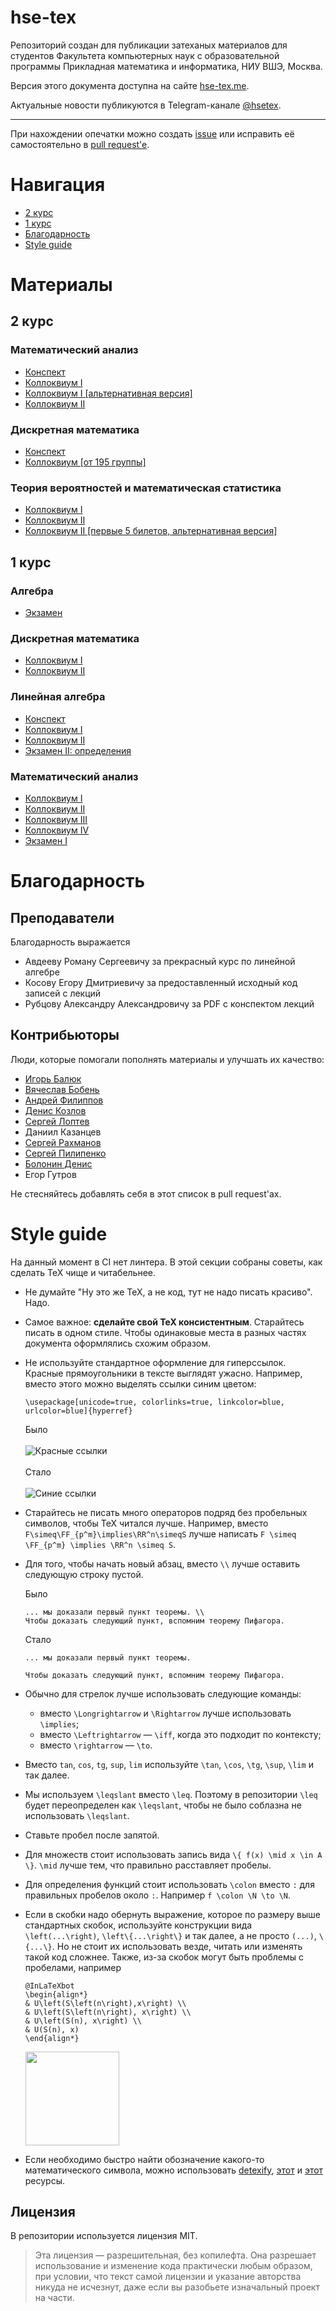 # hse-tex
Репозиторий создан для публикации затеханых материалов для студентов Факультета компьютерных наук с образовательной программы Прикладная математика и информатика, НИУ ВШЭ, Москва.

Версия этого документа доступна на сайте [hse-tex.me](https://hse-tex.me/).

Актуальные новости публикуются в Telegram-канале [@hsetex](https://t.me/hsetex).

---

При нахождении опечатки можно создать [issue](https://docs.github.com/en/enterprise/2.15/user/articles/creating-an-issue) или исправить её самостоятельно в [pull request'e](https://docs.github.com/en/github/collaborating-with-issues-and-pull-requests/creating-a-pull-request).

# Навигация

- [2 курс](#2-курс)
- [1 курс](#1-курс)
- [Благодарность](#благодарность)
- [Style guide](#style-guide)

# Материалы

## 2 курс

### Математический анализ

- [Конспект](https://hse-tex.me/course-2/mathematical-analysis.pdf)
- [Коллоквиум I](https://hse-tex.me/course-2/mathematical-analysis-colloquium-1.pdf)
- [Коллоквиум I [альтернативная версия]](https://docs.google.com/viewer?url=https://raw.githubusercontent.com/DKozl50/Matan2-tex/master/Colloquiums/colloq1.pdf)
- [Коллоквиум II](https://hse-tex.me/course-2/mathematical-analysis-colloquium-2.pdf)

### Дискретная математика

- [Конспект](https://hse-tex.me/course-2/discrete-math-02-lecture-notes.pdf)
- [Коллоквиум [от 195 группы]](https://docs.google.com/viewer?url=https://raw.githubusercontent.com/DKozl50/Matan2-tex/master/Colloquiums/dm.pdf)

### Теория вероятностей и математическая статистика

- [Коллоквиум I](https://hse-tex.me/course-2/probability-theory-colloquium-1.pdf)
- [Коллоквиум II](https://hse-tex.me/course-2/probability-theory-colloquium-2.pdf)
- [Коллоквиум II [первые 5 билетов, альтернативная версия]](https://hse-tex.me/course-2/probability-theory-colloquium-2-alternative.pdf)

## 1 курс

### Алгебра

- [Экзамен](https://hse-tex.me/course-1/algebra-exam.pdf)

### Дискретная математика

- [Коллоквиум I](https://hse-tex.me/course-1/discrete-mathematics-colloquium-1.pdf)
- [Коллоквиум II](https://hse-tex.me/course-1/discrete-mathematics-colloquium-2.pdf)

### Линейная алгебра

- [Конспект](https://hse-tex.me/course-1/linear-algebra.pdf)
- [Коллоквиум I](https://hse-tex.me/course-1/linear-algebra-colloquium-1.pdf)
- [Коллоквиум II](https://hse-tex.me/course-1/linear-algebra-colloquium-2.pdf)
- [Экзамен II: определения](https://hse-tex.me/course-1/linear-algebra-exam-definitions-2.pdf)

### Математический анализ

- [Коллоквиум I](https://hse-tex.me/course-1/mathematical-analysis-colloquium-1.pdf)
- [Коллоквиум II](https://hse-tex.me/course-1/mathematical-analysis-colloquium-2.pdf)
- [Коллоквиум III](https://hse-tex.me/course-1/mathematical-analysis-colloquium-3.pdf)
- [Коллоквиум IV](https://hse-tex.me/course-1/mathematical-analysis-colloquium-4.pdf)
- [Экзамен I](https://hse-tex.me/course-1/mathematical-analysis-exam-1.pdf)


# Благодарность

## Преподаватели

Благодарность выражается

- Авдееву Роману Сергеевичу за прекрасный курс по линейной алгебре
- Косову Егору Дмитриевичу за предоставленный исходный код записей с лекций
- Рубцову Александру Александровичу за PDF с конспектом лекций

## Контрибьюторы

Люди, которые помогали пополнять материалы и улучшать их качество:

- [Игорь Балюк](https://github.com/lodthe)
- [Вячеслав Бобень](https://github.com/darkkeks)
- [Андрей Филиппов](https://github.com/AIWMUS)
- [Денис Козлов](https://github.com/DKozl50)
- [Сергей Лоптев](https://github.com/beastSL)
- Даниил Казанцев
- [Сергей Рахманов](https://github.com/shoraii)
- [Сергей Пилипенко](https://github.com/territhing)
- [Болонин Денис](https://github.com/BoloniniD)
- Егор Гутров


Не стесняйтесь добавлять себя в этот список в pull request'ах.

# Style guide

На данный момент в CI нет линтера. В этой секции собраны советы, как сделать TeX чище и читабельнее.

- Не думайте "Ну это же TeX, а не код, тут не надо писать красиво". Надо.

- Самое важное: **сделайте свой TeX консистентным**. Старайтесь писать в одном стиле. Чтобы одинаковые места в разных частях документа оформлялись схожим образом.

- Не используйте стандартное оформление для гиперссылок. Красные прямоугольники в тексте выглядят ужасно. Например, вместо этого можно выделять ссылки синим цветом:
    ```
    \usepackage[unicode=true, colorlinks=true, linkcolor=blue, urlcolor=blue]{hyperref}
    ```

    Было
    <br/><br/>
    ![Красные ссылки](https://i.imgur.com/nVDsk2t.png)
    <br/><br/>
    Стало
    <br/><br/>
    ![Синие ссылки](https://i.imgur.com/hcgLZiC.png)

- Старайтесь не писать много операторов подряд без пробельных символов, чтобы TeX читался лучше.
    Например, вместо `F\simeq\FF_{p^m}\implies\RR^n\simeqS` лучше написать `F \simeq \FF_{p^m} \implies \RR^n \simeq S`.

- Для того, чтобы начать новый абзац, вместо `\\` лучше оставить следующую строку пустой.

    Было
    ```
    ... мы доказали первый пункт теоремы. \\
    Чтобы доказать следующий пункт, вспомним теорему Пифагора.
    ```
    Стало
    ```
    ... мы доказали первый пункт теоремы.

    Чтобы доказать следующий пункт, вспомним теорему Пифагора.
    ```

- Обычно для стрелок лучше использовать следующие команды:
  - вместо `\Longrightarrow` и `\Rightarrow` лучше использовать `\implies`;
  - вместо `\Leftrightarrow` &mdash; `\iff`, когда это подходит по контексту;
  - вместо `\rightarrow` &mdash; `\to`.

- Вместо `tan`, `cos`, `tg`, `sup`, `lim` используйте `\tan`, `\cos`, `\tg`, `\sup`, `\lim` и так далее.

- Мы используем `\leqslant` вместо `\leq`. Поэтому в репозитории `\leq` будет переопределен как `\leqslant`, чтобы не было соблазна не использовать `\leqslant`.

- Ставьте пробел после запятой.

- Для множеств стоит использовать запись вида `\{ f(x) \mid x \in A \}`. `\mid` лучше тем, что правильно расставляет пробелы.

- Для определения функций стоит использовать `\colon` вместо `:` для правильных пробелов около `:`. Например `f \colon \N \to \N`.

- Если в скобки надо обернуть выражение, которое по размеру выше стандартных скобок, используйте конструкции вида `\left(...\right)`, `\left\{...\right\}` и так далее, а не просто `(...)`, `\{...\}`.
    Но не стоит их использовать везде, читать или изменять такой код сложнее.
    Также, из-за скобок могут быть проблемы с пробелами, например
    ```
    @InLaTeXbot
    \begin{align*}
    & U\left(S\left(n\right),x\right) \\
    & U\left(S\left(n\right), x\right) \\
    & U\left(S(n), x\right) \\
    & U(S(n), x)
    \end{align*}
    ```

    <img src="https://i.imgur.com/e3ZbQrW.png" height="150"/>

- Если необходимо быстро найти обозначение какого-то математического символа, можно использовать [detexify](https://detexify.kirelabs.org/classify.html), [этот](https://oeis.org/wiki/List_of_LaTeX_mathematical_symbols) и [этот](http://tug.ctan.org/info/symbols/comprehensive/symbols-a4.pdf) ресурсы.



## Лицензия

В репозитории используется лицензия MIT.

>Эта лицензия — разрешительная, без копилефта. Она разрешает использование и изменение кода практически любым образом, при условии, что текст самой лицензии и указание авторства никуда не исчезнут, даже если вы разобьете изначальный проект на части.
